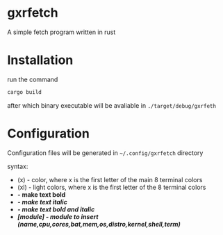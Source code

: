 # gxrfetch
A simple fetch program written in rust

# Installation
run the command

```bash
cargo build
```

after which binary executable will be avaliable in `./target/debug/gxrfeth`

# Configuration

Configuration files will be generated in `~/.config/gxrfetch` directory

syntax:

* (x) - color, where x is the first letter of the main 8 terminal colors
* (xl) - light colors, where x is the first letter of the 8 terminal colors
* <B> - make text bold
* <I> - make text italic
* <BI> - make text bold and italic
* [module] - module to insert (name,cpu,cores,bat,mem,os,distro,kernel,shell,term)
